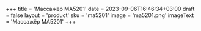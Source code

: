 +++
title = 'Массажёр МА5201'
date = 2023-09-06T16:46:34+03:00
draft = false
layout = 'product'
sku = 'ma5201'
image = 'ma5201.png'
imageText = 'Массажёр МА5201'
+++
